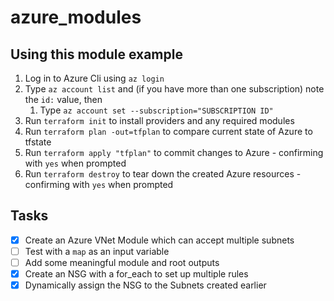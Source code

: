 # azure_modules

## Using this module example

1. Log in to Azure Cli using `az login`
1. Type `az account list` and (if you have more than one subscription) note the `id:` value, then
   1. Type `az account set --subscription="SUBSCRIPTION ID"`
1. Run `terraform init` to install providers and any required modules
1. Run `terraform plan -out=tfplan` to compare current state of Azure to tfstate
1. Run `terraform apply "tfplan"` to commit changes to Azure - confirming with `yes` when prompted
1. Run `terraform destroy` to tear down the created Azure resources - confirming with `yes` when prompted

## Tasks

- [x] Create an Azure VNet Module which can accept multiple subnets
- [ ] Test with a `map` as an input variable
- [ ] Add some meaningful module and root outputs
- [x] Create an NSG with a for_each to set up multiple rules
- [x] Dynamically assign the NSG to the Subnets created earlier

